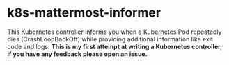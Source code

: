 # k8s-mattermost-informer

This Kubernetes controller informs you when a Kubernetes Pod repeatedly dies (CrashLoopBackOff) while providing additional information like exit code and logs. **This is my first attempt at writing a Kubernetes controller, if you have any feedback please open an issue.**
